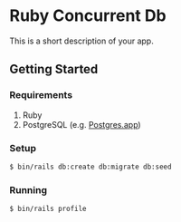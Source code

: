 # Ruby Concurrent Db

This is a short description of your app.

## Getting Started

### Requirements

1. Ruby
1. PostgreSQL (e.g. [Postgres.app][postgres-app])

### Setup

```sh
$ bin/rails db:create db:migrate db:seed
```

### Running

```sh
$ bin/rails profile
```

[postgres-app]: http://postgresapp.com

